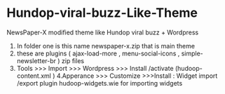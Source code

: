# Hundop-viral-buzz-Like-Theme
NewsPaper-X  modified theme like  Hundop viral buzz + Wordpress 


1. In folder one is this name newspaper-x.zip  that is main theme  
2. these are plugins ( ajax-load-more , menu-social-icons , simple-newsletter-br ) zip files
3. Tools >>> Import >>> Wordpress >>> Install /activate (hudoop-content.xml )
4.Apperance >>> Customize >>>Install : Widget import /export plugin
hudoop-widgets.wie for importing widgets
